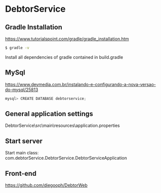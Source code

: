 # DebtorService 


##  Gradle Installation
https://www.tutorialspoint.com/gradle/gradle_installation.htm
```sh
$ gradle -v
```
Install all dependencies of gradle contained in build.gradle 
## MySql 
https://www.devmedia.com.br/instalando-e-configurando-a-nova-versao-do-mysql/25813
```js
mysql> CREATE DATABASE debtorservice;
```
## General application settings
DebtorService\src\main\resources\application.properties

## Start server
Start main class: com.debtorService.DebtorService.DebtorServiceApplication
## Front-end
https://github.com/diegooph/DebtorWeb